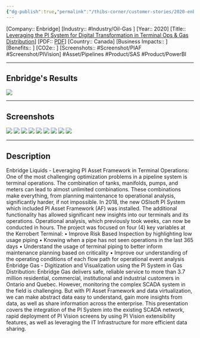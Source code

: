 ```yaml
---
{"dg-publish":true,"permalink":"/thibs-corner/customer-stories/2020-enbridge-leveraging-the-pi-system-for-digital-transformation-in-terminal-ops-and-gas-distribution/"}
---
```


[Company:: Enbridge]
[Industry:: #Industry/Oil-Gas ]
[Year:: 2020]
[Title:: [Leveraging the PI System for Digital Transformation in Terminal Ops & Gas Distribution](https://resources.osisoft.com/presentations/leveraging-the-pi-system-for-digital-transformation-in-terminal-ops-and-gas-distribution--enbridge-/)]
[PDF:: [PDF](https://cdn.osisoft.com/osi/presentations/2020-uc-san-francisco-online/UC20NA-D2OG03-Enbridge-Textor-Leveraging-the-PI-System-for-Digital-Transformation-in-Terminal-Ops.pdf)]
[Country:: Canada]
[Business Impacts:: ]
[Benefits:: ]
[CO2e:: ]
[Screenshots:: #Screenshot/PIAF #Screenshot/PIVision] 
#Asset/Pipelines #Product/SAS #Product/PowerBI 

---
## Enbridge's Results
![](https://i.imgur.com/wSuSYjm.png)

---
## Screenshots
![](https://i.imgur.com/Fsrecg7.png)
![](https://i.imgur.com/kAkeOhd.png)
![](https://i.imgur.com/yypo61C.png)
![](https://i.imgur.com/nS2L7nt.png)
![](https://i.imgur.com/enqz08U.png)
![](https://i.imgur.com/H3vSuFV.png)
![](https://i.imgur.com/A6QgI6U.png)
![](https://i.imgur.com/PZvklgZ.png)
![](https://i.imgur.com/ksDbUrV.png)

---
## Description
Enbridge Liquids - Leveraging PI Asset Framework in Terminal Operations: One of the most challenging optimization problems in a pipeline system is terminal operations. The combination of tanks, manifolds, pumps, and meters can lead to almost unlimited combinations. These combinations make everything, from planning maintenance to operational analysis, significantly harder, if not impossible. In 2018, the new OSIsoft PI System which included PI Asset Framework (AF) was installed. The additional functionality has allowed significant new insights into our terminals and its operations. Operational analysis, which previously took weeks, can now be conducted in hours. The project was focused on four (4) key variables at the Kerrobert Terminal: • Improve Risk Based Inspection by highlighting low usage piping • Knowing when a pipe has not seen operations in the last 365 days • Understand the usage of terminal piping to better inform maintenance planning based on criticality • Improve our understanding of the operating conditions of each flow path for operational event analysis Enbridge Gas - Digitization and Visualization using the PI System in Gas Distribution: Enbridge Gas delivers safe, reliable service to more than 3.7 million residential, commercial, institutional and industrial customers in Ontario and Quebec. However, monitoring the complex SCADA system in the field is challenging. But with PI Asset Framework and data virtualization, we can make abstract data easy to understand, gain more insights from data, as well as share information across the enterprise. This presentation covers the integration of the PI System into the existing SCADA network, rapid deployment of PI Vision screens by using PI Vision extensibility features, as well as leveraging the IT Infrastructure for more efficient data sharing.